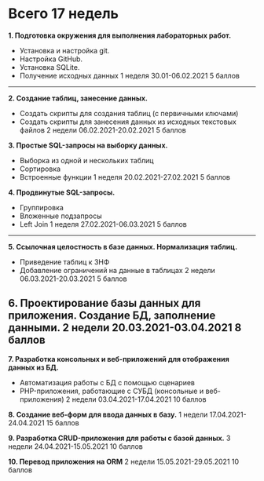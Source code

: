 Всего 17 недель
==================================================================
**1. Подготовка окружения для выполнения лабораторных работ.**
* Установка и настройка git.
* Настройка GitHub.
* Установка SQLite.
* Получение исходных данных
    1 неделя
    30.01-06.02.2021
    5 баллов
----------------------------------------------------------------------

**2. Создание таблиц, занесение данных.**
* Создать скрипты для создания таблиц (с первичными ключами)
* Создать скрипты для занесения данных из исходных текстовых файлов
    2 недели
    06.02.2021-20.02.2021
    5 баллов

**3. Простые SQL-запросы на выборку данных.**
* Выборка из одной и нескольких таблиц
* Сортировка
* Встроенные функции
    1 неделя
    20.02.2021-27.02.2021
    5 баллов

**4. Продвинутые SQL-запросы.**
* Группировка
* Вложенные подзапросы
* Left Join
    1 неделя
    27.02.2021-06.03.2021
    5 баллов
----------------------------------------------------------------------

**5. Ссылочная целостность в базе данных. Нормализация таблиц.**
* Приведение таблиц к 3НФ
* Добавление ограничений на данные в таблицах
    2 недели
    06.03.2021-20.03.2021
    5 баллов

**6. Проектирование базы данных для приложения. Создание БД, заполнение данными.**
    2 недели
    20.03.2021-03.04.2021
    8 баллов
----------------------------------------------------------------------

**7. Разработка консольных и веб-приложений для отображения данных из БД.**
* Автоматизация работы с БД с помощью сценариев
* PHP-приложения, работающие с СУБД (консольные и веб-приложения)
    2 недели
    03.04.2021-17.04.2021
    10 баллов

**8. Создание веб-форм для ввода данных в базу.**
    1 недели
    17.04.2021-24.04.2021
    15 баллов

**9. Разработка CRUD-приложения для работы с базой данных.**
    3 недели
    24.04.2021-15.05.2021
    10 баллов

**10. Перевод приложения на ORM**
    2 недели
    15.05.2021-29.05.2021
    10 баллов

